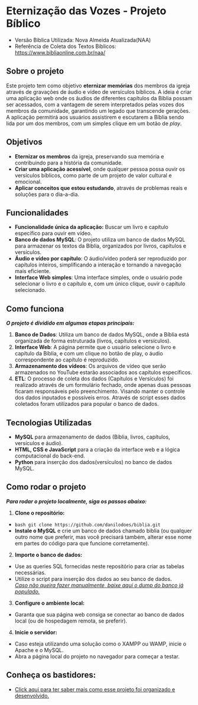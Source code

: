 # Eternização das Vozes - Projeto Bíblico
- Versão Biblica Utilizada: Nova Almeida Atualizada(NAA)
- Referência de Coleta dos Textos Biblicos: https://www.bibliaonline.com.br/naa/

## Sobre o projeto
Este projeto tem como objetivo **eternizar memórias** dos membros da igreja através de gravações de áudio e vídeo de versículos bíblicos. A ideia é criar uma aplicação web onde os áudios de diferentes capítulos da Bíblia possam ser acessados, com a vantagem de serem interpretados pelas vozes dos membros da comunidade, garantindo um legado que transcende gerações.  
A aplicação permitirá aos usuários assistirem e escutarem a Bíblia sendo lida por um dos membros, com um simples clique em um botão de *play*. 

## Objetivos
- **Eternizar os membros** da igreja, preservando sua memória e contribuindo para a história da comunidade.
- **Criar uma aplicação acessível**, onde qualquer pessoa possa ouvir os versículos bíblicos, como parte de um projeto de valor cultural e emocional.
- **Aplicar conceitos que estou estudando**, através de problemas reais e soluções para o dia-a-dia.

## Funcionalidades
- **Funcionalidade única da aplicação:** Buscar um livro e capítulo específico para ouvir em vídeo.
- **Banco de dados MySQL**: O projeto utiliza um banco de dados MySQL para armazenar os textos da Bíblia, organizados por livros, capítulos e versículos.
- **Áudio e vídeo por capítulo**: O áudio/vídeo poderá ser reproduzido por capítulos inteiros, simplificando a interação e tornando a navegação mais eficiente.
- **Interface Web simples**: Uma interface simples, onde o usuário pode selecionar o livro e o capítulo e, com um único clique, ouvir o capítulo selecionado.

## Como funciona
***O projeto é dividido em algumas etapas principais:***  
1. **Banco de Dados**: Utiliza um banco de dados MySQL, onde a Bíblia está organizada de forma estruturada (livros, capítulos e versículos).
2. **Interface Web**: A página permite que o usuário selecione o livro e capítulo da Bíblia, e com um clique no botão de play, o áudio correspondente ao capítulo é reproduzido.
3. **Armazenamento dos vídeos**: Os arquivos de vídeo que serão armazenados no YouTube estarão associados aos capítulos específicos. 
4. **ETL**: O processo de coleta dos dados (Capítulos e Versículos) foi realizado através de um formulário fechado, onde apenas duas pessoas ficaram responsáveis pelo preenchimento. Visando manter o controle dos dados inputados e possíveis erros. Através de script esses dados coletados foram utilizados para popular o banco de dados.

## Tecnologias Utilizadas  
- **MySQL** para armazenamento de dados (Bíblia, livros, capítulos, versículos e áudio).
- **HTML, CSS e JavaScript** para a criação da interface web e a lógica computacional do back-end.
- **Python** para inserção dos dados(versículos) no banco de dados MySQL.

## Como rodar o projeto  
***Para rodar o projeto localmente, siga os passos abaixo:***

1. **Clone o repositório:**
- ```bash git clone https://github.com/danilodoes/biblia.git```
- **Instale o MySQL** e crie um banco de dados chamado biblia (ou qualquer outro nome que preferir, mas você precisará também, alterar esse nome em partes do código para que funcione corretamente).

2. **Importe o banco de dados:**
- Use as queries SQL fornecidas neste repositório para criar as tabelas necessárias.
- Utilize o script para inserção dos dados ao seu banco de dados.  
*<a href="https://www.google.com/" target="_blank"> Caso não queira fazer manualmente, baixe aqui o dump do banco já populado.</a>*

3. **Configure o ambiente local:**
- Garanta que sua página web consiga se conectar ao banco de dados local (ou de hospedagem remota, se preferir).

4. **Inicie o servidor:**
- Caso esteja utilizando uma solução como o XAMPP ou WAMP, inicie o Apache e o MySQL.
- Abra a página local do projeto no navegador para começar a testar.


## Conheça os bastidores:
- <a href="https://fluff-bull-bfa.notion.site/1d7ae4a3765580e0b55eda1ab5907e93?v=1d7ae4a3765580b68b9f000c838d9e14" target="_blank">Click aqui para ter saber mais como esse projeto foi organizado e desenvolvido.</a>
